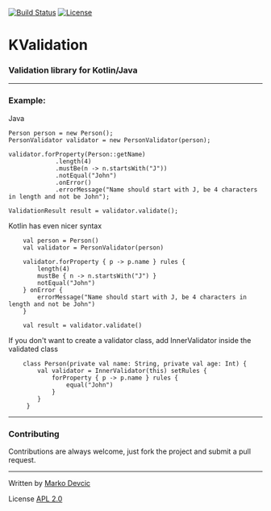[![Build Status](https://travis-ci.org/deva666/KValidation.svg?branch=master)](https://travis-ci.org/deva666/KValidation) [![License](https://img.shields.io/badge/License-Apache%202.0-blue.svg)](https://opensource.org/licenses/Apache-2.0)

# KValidation 

### Validation library for Kotlin/Java ###

---------------
### Example: ###

Java

```
Person person = new Person();
PersonValidator validator = new PersonValidator(person);

validator.forProperty(Person::getName)
             .length(4)
             .mustBe(n -> n.startsWith("J"))
             .notEqual("John")
             .onError()
             .errorMessage("Name should start with J, be 4 characters in length and not be John");

ValidationResult result = validator.validate();
```

Kotlin has even nicer syntax

```
    val person = Person()
    val validator = PersonValidator(person)
    
    validator.forProperty { p -> p.name } rules {
        length(4)
        mustBe { n -> n.startsWith("J") }
        notEqual("John")
    } onError {
        errorMessage("Name should start with J, be 4 characters in length and not be John")
    }
    
    val result = validator.validate()
```

If you don't want to create a validator class, add InnerValidator inside the validated class

```
    class Person(private val name: String, private val age: Int) {
        val validator = InnerValidator(this) setRules {
            forProperty { p -> p.name } rules {
                equal("John")
            }
        }
     }
```
----------------------------------------------------
### Contributing ###
Contributions are always welcome, just fork the project and submit a pull request.

---------------------------------------------------

Written by [Marko Devcic](http://www.markodevcic.com)

License [APL 2.0 ](http://www.apache.org/licenses/LICENSE-2.0)